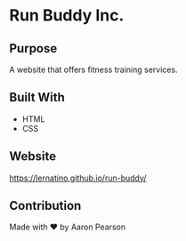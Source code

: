 # Run Buddy Inc.

## Purpose
A website that offers fitness training services. 

## Built With
* HTML
* CSS

## Website 
https://lernatino.github.io/run-buddy/

## Contribution
Made with ❤︎  by Aaron Pearson

